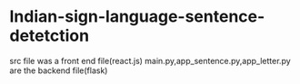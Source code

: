 # Indian-sign-language-sentence-detetction
src file was a front end file(react.js)
main.py,app_sentence.py,app_letter.py are the backend file(flask)
